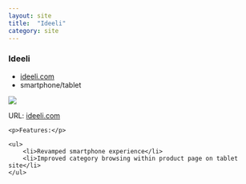 ```yaml
---
layout: site
title:  "Ideeli"
category: site
---
```


### Ideeli

<ul class="c-card__stats">
    <li><a href="http://www.ideeli.com">ideeli.com</a></li>
    <li>smartphone/tablet</li>
</ul>

<div class="c-media c-media__image c--wide">
    <img src="{{ site.url }}/img/sites/ideeli.jpg" />
</div>

<div class="c-card__description">
    <p>URL: <a href="http://www.ideeli.com">ideeli.com</a></p>

    <p>Features:</p>

    <ul>
        <li>Revamped smartphone experience</li>
        <li>Improved category browsing within product page on tablet site</li>
    </ul>
</div>
